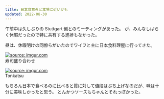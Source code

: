 ```yaml
---
title: 日本食意外と本場に近いかも
updated: 2022-08-30
---
```


午前中は久しぶりの Stuttgart 側とのミーティングがあった。
が、みんなしばらく休暇だったので特に共有する進捗もなかった。

昼は、休暇明けの同僚らがいたのでワイフと主に日本食料理屋に行ってきた。

<a href="https://imgur.com/13ZcGxX"><img src="https://i.imgur.com/13ZcGxX.png" title="source: imgur.com" /></a>  
寿司盛り合わせ

<a href="https://imgur.com/cEU4Rtg"><img src="https://i.imgur.com/cEU4Rtg.jpg" title="source: imgur.com" /></a>  
Tonkatsu

もちろん日本で食べるのに比べると質に対して値段はぶち上げなのだが、味は十分に美味しかったと思う。
とんかつソースもちゃんとそれっぽかった。
